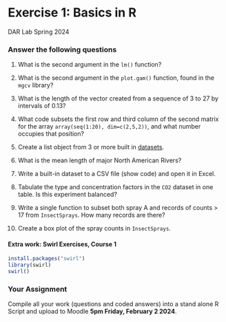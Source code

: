 Exercise 1: Basics in R
================
DAR Lab
Spring 2024

### Answer the following questions

1.  What is the second argument in the `lm()` function?

2.  What is the second argument in the `plot.gam()` function, found in
    the `mgcv` library?

3.  What is the length of the vector created from a sequence of 3 to 27
    by intervals of 0.13?

4.  What code subsets the first row and third column of the second
    matrix for the array `array(seq(1:20), dim=c(2,5,2))`, and what
    number occupies that position?

5.  Create a list object from 3 or more built in
    [datasets](https://vincentarelbundock.github.io/Rdatasets/datasets.html).

6.  What is the mean length of major North American Rivers?

7.  Write a built-in dataset to a CSV file (show code) and open it in
    Excel.

8.  Tabulate the type and concentration factors in the `CO2` dataset in
    one table. Is this experiment balanced?

9.  Write a single function to subset both spray A and records of counts
    $>$ 17 from `InsectSprays`. How many records are there?

10. Create a box plot of the spray counts in `InsectSprays`.

#### Extra work: Swirl Exercises, Course 1

``` r
install.packages("swirl")
library(swirl)
swirl()
```

### Your Assignment

Compile all your work (questions and coded answers) into a stand alone R
Script and upload to Moodle **5pm Friday, February 2 2024**.
